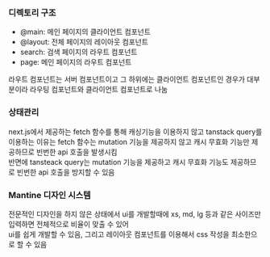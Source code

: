 ### 디렉토리 구조

- @main: 메인 페이지의 클라이언트 컴포넌트
- @layout: 전체 페이지의 레이아웃 컴포넌트
- search: 검색 페이지의 라우트 컴포넌트
- page: 메인 페이지의 라우트 컴포넌트

라우트 컴포넌트는 서버 컴포넌트이고 그 하위에는 클라이언트 컴포넌트인 경우가 대부분이라 라우팅 컴포넌트와 클라이언트 컴포넌트로 나눔

### 상태관리

next.js에서 제공하는 fetch 함수를 통해 캐싱기능을 이용하지 않고 tanstack query를 이용하는 이유는
fetch 함수는 mutation 기능을 제공하지 않고 캐시 무효화 기능만 제공하므로 빈번한 api 호출을 발생시킴  
반면에 tansteack query는 mutation 기능을 제공하고 캐시 무효화 기능도 제공하므로 빈번한 api 호출을 방지할 수 있음

### Mantine 디자인 시스템

전문적인 디자인을 하지 않은 상태에서 ui를 개발할때에 xs, md, lg 등과 같은 사이즈만 입력하면 전체적으로 비율이 맞출 수 있어  
ui를 쉽게 개발할 수 있음, 그리고 레이아웃 컴포넌트를 이용해서 css 작성을 최소한으로 할 수 있음
